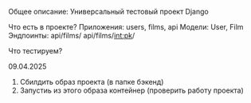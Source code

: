 Общее описание:
Универсальный тестовый проект Django

Что есть в проекте?
Приложения: users, films, api
Модели: User, Film
Эндпоинты:
    api/films/
    api/films/<int:pk>/


Что тестируем?

09.04.2025
1. Сбилдить образ проекта (в папке бэкенд)
2. Запустиь из этого образа контейнер (проверить работу проекта)
